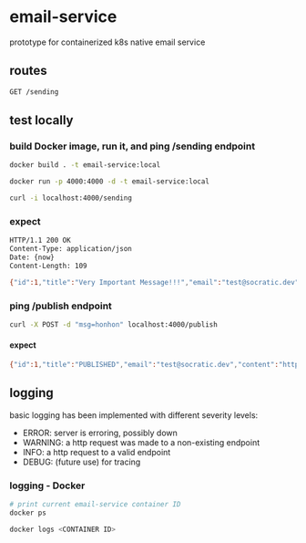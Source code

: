 # email-service

prototype for containerized k8s native email service

## routes

```bash
GET /sending
```

## test locally

### build Docker image, run it, and ping /sending endpoint

```bash
docker build . -t email-service:local

docker run -p 4000:4000 -d -t email-service:local

curl -i localhost:4000/sending
```

### expect

```bash
HTTP/1.1 200 OK
Content-Type: application/json
Date: {now}
Content-Length: 109

{"id":1,"title":"Very Important Message!!!","email":"test@socratic.dev","content":"Lorem ipsum dipsum more"}
```

### ping /publish endpoint

```bash
curl -X POST -d "msg=honhon" localhost:4000/publish
```

#### expect

```bash
{"id":1,"title":"PUBLISHED","email":"test@socratic.dev","content":"https://paste.c-net.org/StuffingPushed\n"}
```

## logging

basic logging has been implemented with different severity levels:

- ERROR: server is erroring, possibly down
- WARNING: a http request was made to a non-existing endpoint
- INFO: a http request to a valid endpoint
- DEBUG: (future use) for tracing

### logging - Docker

```bash
# print current email-service container ID
docker ps

docker logs <CONTAINER ID>
```